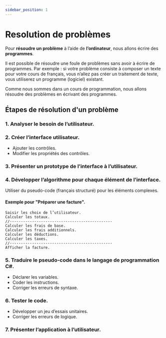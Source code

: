 ```yaml
---
sidebar_position: 1
---
```


# Resolution de problèmes

Pour **résoudre un problème** à l’aide de **l’ordinateur**, nous allons écrire des **programmes**.

Il est possible de résoudre une foule de problèmes sans avoir à écrire de programmes. Par exemple : si votre problème consiste à composer un texte pour votre cours de français, vous n’allez pas créer un traitement de texte, vous utiliserez un programme (logiciel) existant.

Comme nous sommes dans un cours de programmation, nous allons résoudre des problèmes en écrivant des programmes.

## Étapes de résolution d'un problème

### 1. Analyser le besoin de l’utilisateur.
 
### 2. Créer l’interface utilisateur.

- Ajouter les contrôles.
- Modifier les propriétés des contrôles.
 
### 3. Présenter un prototype de l’interface à l’utilisateur.

### 4. Développer l’algorithme pour chaque élément de l’interface.

Utiliser du pseudo-code (français structuré) pour les éléments complexes.

#### Exemple pour "Préparer une facture".

```
Saisir les choix de l’utilisateur.
Calculer les totaux.
//----------------------------------------------
Calculer les frais de base.
Calculer les frais additionnels.
Calculer les déductions.
Calculer les taxes.
//----------------------------------------------
Afficher la facture.
```

### 5. Traduire le pseudo-code dans le langage de programmation C#.

- Déclarer les variables.
- Coder les instructions. 
- Corriger les erreurs de syntaxe.
 
### 6. Tester le code.

- Développer un jeu d’essais unitaires.
- Corriger les erreurs de logique.
 
### 7. Présenter l’application à l’utilisateur.
